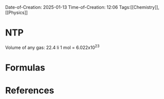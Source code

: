 Date-of-Creation: 2025-01-13
Time-of-Creation: 12:06
Tags:[[Chemistry]], [[Physics]]

# NTP

Volume of any gas: 22.4 li
1 mol   = 6.022x10<sup>23</sup> 








# Formulas







# References



